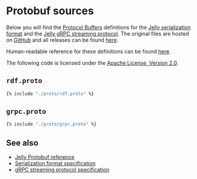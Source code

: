 # Protobuf sources

Below you will find the [Protocol Buffers](https://protobuf.dev/programming-guides/proto3/) definitions for the [Jelly serialization format](serialization.md) and the [Jelly gRPC streaming protocol](streaming.md). The original files are hosted on [GitHub](https://github.com/Jelly-RDF/jelly-protobuf) and all releases can be found [here](https://github.com/Jelly-RDF/jelly-protobuf/releases).

Human-readable reference for these definitions can be found [here](reference.md).

The following code is licensed under the [Apache License, Version 2.0](https://www.apache.org/licenses/LICENSE-2.0).

## `rdf.proto`

```protobuf
{% include "./proto/rdf.proto" %}
```

## `grpc.proto`

```protobuf
{% include "./proto/grpc.proto" %}
```

## See also

- [Jelly Protobuf reference](reference.md)
- [Serialization format specification](serialization.md)
- [gRPC streaming protocol specification](streaming.md)

